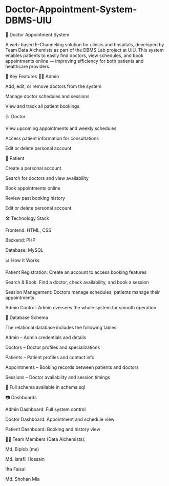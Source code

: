 # Doctor-Appointment-System-DBMS-UIU
🏥 Doctor Appointment System

A web-based E-Channeling solution for clinics and hospitals, developed by Team Data Alchemists as part of the DBMS Lab project at UIU.
This system enables patients to easily find doctors, view schedules, and book appointments online — improving efficiency for both patients and healthcare providers.

🚀 Key Features
👨‍💼 Admin

Add, edit, or remove doctors from the system

Manage doctor schedules and sessions

View and track all patient bookings

🩺 Doctor

View upcoming appointments and weekly schedules

Access patient information for consultations

Edit or delete personal account

👤 Patient

Create a personal account

Search for doctors and view availability

Book appointments online

Review past booking history

Edit or delete personal account

🛠 Technology Stack

Frontend: HTML, CSS

Backend: PHP

Database: MySQL

📊 How It Works

Patient Registration: Create an account to access booking features

Search & Book: Find a doctor, check availability, and book a session

Session Management: Doctors manage schedules; patients manage their appointments

Admin Control: Admin oversees the whole system for smooth operation

📌 Database Schema

The relational database includes the following tables:

Admin – Admin credentials and details

Doctors – Doctor profiles and specializations

Patients – Patient profiles and contact info

Appointments – Booking records between patients and doctors

Sessions – Doctor availability and session timings

📄 Full schema available in schema.sql

📷 Dashboards

Admin Dashboard: Full system control

Doctor Dashboard: Appointment and schedule view

Patient Dashboard: Booking and history view

👨‍💻 Team Members (Data Alchemists):

Md. Biplob (me)

Md. Israfil Hossain

Ifta Faisal

Md. Shohan Mia